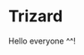 # Trizard
<p>Hello everyone ^^!</p>

<!--
*I am an undergraduate at Ho Chi Minh University of Technology
*I am currently learning Computer Science Major
*I am looking for someone helping me at programming
*Reach me by calling my number: 0971214033
*Fun fact: 3zard is Trizard, which is adding by Trinh and Charizard (my favorite Pokemon)
Trizard is new in programming ;-;
But I think I can pursue my passionate because:
1. I am very very very interested in programming
2. I will make my first 2000$ in this job :>
3. etc...
-->
